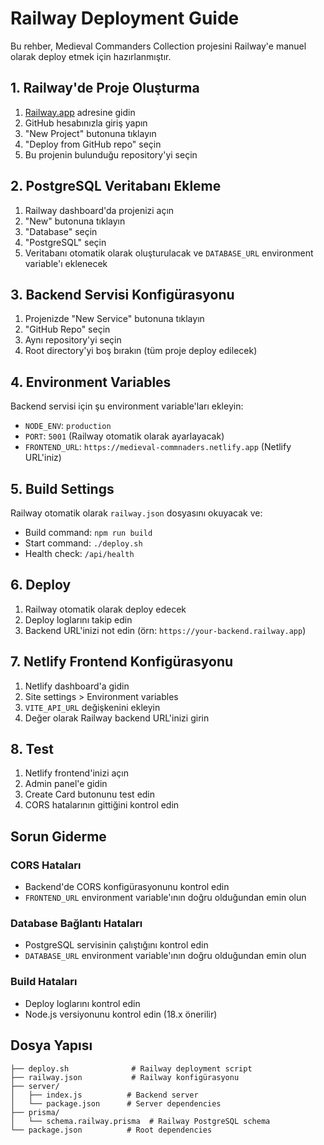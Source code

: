 # Railway Deployment Guide

Bu rehber, Medieval Commanders Collection projesini Railway'e manuel olarak deploy etmek için hazırlanmıştır.

## 1. Railway'de Proje Oluşturma

1. [Railway.app](https://railway.app) adresine gidin
2. GitHub hesabınızla giriş yapın
3. "New Project" butonuna tıklayın
4. "Deploy from GitHub repo" seçin
5. Bu projenin bulunduğu repository'yi seçin

## 2. PostgreSQL Veritabanı Ekleme

1. Railway dashboard'da projenizi açın
2. "New" butonuna tıklayın
3. "Database" seçin
4. "PostgreSQL" seçin
5. Veritabanı otomatik olarak oluşturulacak ve `DATABASE_URL` environment variable'ı eklenecek

## 3. Backend Servisi Konfigürasyonu

1. Projenizde "New Service" butonuna tıklayın
2. "GitHub Repo" seçin
3. Aynı repository'yi seçin
4. Root directory'yi boş bırakın (tüm proje deploy edilecek)

## 4. Environment Variables

Backend servisi için şu environment variable'ları ekleyin:

- `NODE_ENV`: `production`
- `PORT`: `5001` (Railway otomatik olarak ayarlayacak)
- `FRONTEND_URL`: `https://medieval-commnaders.netlify.app` (Netlify URL'iniz)

## 5. Build Settings

Railway otomatik olarak `railway.json` dosyasını okuyacak ve:
- Build command: `npm run build`
- Start command: `./deploy.sh`
- Health check: `/api/health`

## 6. Deploy

1. Railway otomatik olarak deploy edecek
2. Deploy loglarını takip edin
3. Backend URL'inizi not edin (örn: `https://your-backend.railway.app`)

## 7. Netlify Frontend Konfigürasyonu

1. Netlify dashboard'a gidin
2. Site settings > Environment variables
3. `VITE_API_URL` değişkenini ekleyin
4. Değer olarak Railway backend URL'inizi girin

## 8. Test

1. Netlify frontend'inizi açın
2. Admin panel'e gidin
3. Create Card butonunu test edin
4. CORS hatalarının gittiğini kontrol edin

## Sorun Giderme

### CORS Hataları
- Backend'de CORS konfigürasyonunu kontrol edin
- `FRONTEND_URL` environment variable'ının doğru olduğundan emin olun

### Database Bağlantı Hataları
- PostgreSQL servisinin çalıştığını kontrol edin
- `DATABASE_URL` environment variable'ının doğru olduğundan emin olun

### Build Hataları
- Deploy loglarını kontrol edin
- Node.js versiyonunu kontrol edin (18.x önerilir)

## Dosya Yapısı

```
├── deploy.sh              # Railway deployment script
├── railway.json           # Railway konfigürasyonu
├── server/
│   ├── index.js          # Backend server
│   └── package.json      # Server dependencies
├── prisma/
│   └── schema.railway.prisma  # Railway PostgreSQL schema
└── package.json          # Root dependencies
```
